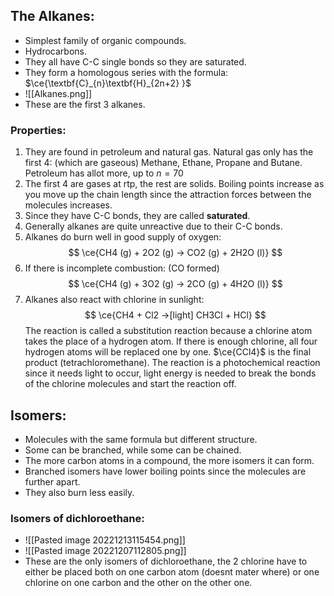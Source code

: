 ## The Alkanes:
- Simplest family of organic compounds.
- Hydrocarbons.
- They all have C-C single bonds so they are saturated.
- They form a homologous series with the formula: $\ce{\textbf{C}_{n}\textbf{H}_{2n+2} }$
- ![[Alkanes.png]]
- These are the first 3 alkanes.

### Properties:
1. They are found in petroleum and natural gas. Natural gas only has the first 4: (which are gaseous) Methane, Ethane, Propane and Butane. Petroleum has allot more, up to $n=70$
2. The first 4 are gases at rtp, the rest are solids. Boiling points increase as you move up the chain length since the attraction forces between the molecules increases.
3. Since they have C-C bonds, they are called **saturated**.
4. Generally alkanes are quite unreactive due to their C-C bonds.
5. Alkanes do burn well in good supply of oxygen:
$$
\ce{CH4 (g) + 2O2 (g) -> CO2 (g) + 2H2O (l)}
$$
6. If there is incomplete combustion: (CO formed)
$$
\ce{CH4 (g) + 3O2 (g) -> 2CO (g) + 4H2O (l)}
$$
7. Alkanes also react with chlorine in sunlight:
$$
\ce{CH4 + Cl2 ->[light] CH3Cl + HCl}
$$
	The reaction is called a substitution reaction because a chlorine atom takes the place of a hydrogen atom. If there is enough chlorine, all four hydrogen atoms will be replaced one by one. $\ce{CCl4}$ is the final product (tetrachloromethane).
	The reaction is a photochemical reaction since it needs light to occur, light energy is needed to break the bonds of the chlorine molecules and start the reaction off.

## Isomers:
- Molecules with the same formula but different structure.
- Some can be branched, while some can be chained.
- The more carbon atoms in a compound, the more isomers it can form.
- Branched isomers have lower boiling points since the molecules are further apart.
- They also burn less easily.

### Isomers of dichloroethane:
- ![[Pasted image 20221213115454.png]]
- ![[Pasted image 20221207112805.png]]
- These are the only isomers of dichloroethane, the 2 chlorine have to either be placed both on one carbon atom (doesnt mater where) or one chlorine on one carbon and the other on the other one.